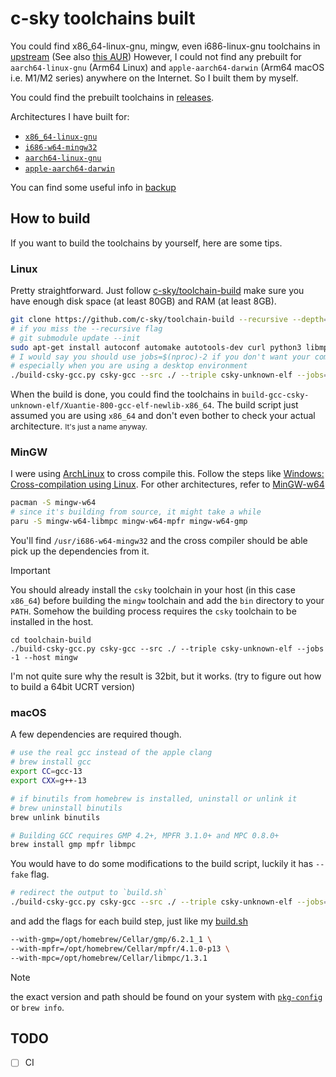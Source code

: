 # c-sky toolchains built

You could find x86_64-linux-gnu, mingw, even i686-linux-gnu toolchains in [upstream](https://occ.t-head.cn/community/download?id=3885366095506644992) (See also [this AUR](https://aur.archlinux.org/packages/csky-toolchain-bin))
However, I could not find any prebuilt for `aarch64-linux-gnu` (Arm64 Linux) and `apple-aarch64-darwin` (Arm64 macOS i.e. M1/M2 series) anywhere on the Internet. So I built them by myself.

You could find the prebuilt toolchains in [releases](https://github.com/crosstyan/Xuantie-800-gcc-elf-newlib-prebuilt/releases/tag/v0.1).

Architectures I have built for:

- [`x86_64-linux-gnu`](https://github.com/crosstyan/Xuantie-800-gcc-elf-newlib-prebuilt/releases/tag/v0.1.1)
- [`i686-w64-mingw32`](https://github.com/crosstyan/Xuantie-800-gcc-elf-newlib-prebuilt/releases/tag/v0.1.1)
- [`aarch64-linux-gnu`](https://github.com/crosstyan/Xuantie-800-gcc-elf-newlib-prebuilt/releases/tag/v0.1)
- [`apple-aarch64-darwin`](https://github.com/crosstyan/Xuantie-800-gcc-elf-newlib-prebuilt/releases/tag/v0.1)

You can find some useful info in [backup](https://github.com/crosstyan/Xuantie-800-gcc-elf-newlib-prebuilt/releases/tag/v0.00)

## How to build

If you want to build the toolchains by yourself, here are some tips.

### Linux

Pretty straightforward. Just follow [c-sky/toolchain-build](https://github.com/c-sky/toolchain-build) make sure you have enough disk space (at least 80GB) and RAM (at least 8GB).

```bash
git clone https://github.com/c-sky/toolchain-build --recursive --depth=1
# if you miss the --recursive flag
# git submodule update --init
sudo apt-get install autoconf automake autotools-dev curl python3 libmpc-dev libmpfr-dev libgmp-dev gawk build-essential bison flex texinfo gperf libtool patchutils bc zlib1g-dev libexpat-dev
# I would say you should use jobs=$(nproc)-2 if you don't want your computer to freeze
# especially when you are using a desktop environment
./build-csky-gcc.py csky-gcc --src ./ --triple csky-unknown-elf --jobs=-1
```

When the build is done, you could find the toolchains in
`build-gcc-csky-unknown-elf/Xuantie-800-gcc-elf-newlib-x86_64`. The build script
just assumed you are using `x86_64` and don't even bother to check your actual
architecture. <small>It's just a name anyway.</small>

### MinGW

I were using [ArchLinux](https://archlinux.org) to cross compile this. Follow the steps like [Windows: Cross-compilation using Linux](https://www.wireshark.org/docs/wsdg_html_chunked/ChSetupCross.html). For other architectures, refer to [MinGW-w64](https://www.mingw-w64.org/downloads/)

```bash
pacman -S mingw-w64
# since it's building from source, it might take a while
paru -S mingw-w64-libmpc mingw-w64-mpfr mingw-w64-gmp
```

You'll find `/usr/i686-w64-mingw32` and the cross compiler should be able pick up the dependencies from it.

> [!IMPORTANT]
> You should already install the `csky` toolchain in your host (in this case `x86_64`) before building the `mingw` toolchain and add the `bin` directory to your `PATH`. Somehow the building process requires the `csky` toolchain to be installed in the host.

```
cd toolchain-build
./build-csky-gcc.py csky-gcc --src ./ --triple csky-unknown-elf --jobs -1 --host mingw
```

I'm not quite sure why the result is 32bit, but it works. (try to figure out how to build a 64bit UCRT version)

### macOS

A few dependencies are required though.

```bash
# use the real gcc instead of the apple clang
# brew install gcc
export CC=gcc-13
export CXX=g++-13

# if binutils from homebrew is installed, uninstall or unlink it
# brew uninstall binutils
brew unlink binutils

# Building GCC requires GMP 4.2+, MPFR 3.1.0+ and MPC 0.8.0+
brew install gmp mpfr libmpc
```

You would have to do some modifications to the build script, luckily it has `--fake` flag.

```bash
# redirect the output to `build.sh`
./build-csky-gcc.py csky-gcc --src ./ --triple csky-unknown-elf --jobs=-1 --fake >> build.sh
```

and add the flags for each build step, just like my [build.sh](build.sh)

```bash
--with-gmp=/opt/homebrew/Cellar/gmp/6.2.1_1 \
--with-mpfr=/opt/homebrew/Cellar/mpfr/4.1.0-p13 \
--with-mpc=/opt/homebrew/Cellar/libmpc/1.3.1
```

> [!NOTE]
> the exact version and path should be found on your system with [`pkg-config`](https://en.wikipedia.org/wiki/Pkg-config) or `brew info`.

## TODO

- [ ] CI
